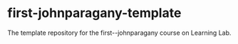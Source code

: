 # first-johnparagany-template
The template repository for the first--johnparagany course on Learning Lab.
